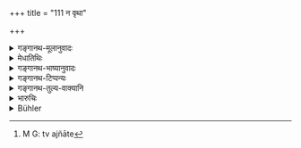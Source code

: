+++
title = "111 न वृथा"

+++

<details><summary>गङ्गानथ-मूलानुवादः</summary>

The wise man shall not take an oath improperly; taking an improper oath, one becomes ruined here as well as after death.—(111)
</details>

<details><summary>मेधातिथिः</summary>

मिथ्याशपथे फलाख्यानम् एतत् । **वृथा** अन्यथा असत्यम् इति यावत् । तत्रापह्रियमाणसुवर्णादिद्रव्यजात्यपेक्षो ऽनृतशपथदोषो ऽन्यथाशपथे स्वल्पे, गरीयसि तु कार्ये गौरवाद् अधिकतरो दोषो ऽस्त्य् एव । प्रेत्य नाशो नरकम्, इह महद् अयशः । प्रमाणान्तरे तु ज्ञाते[^८९] राजदण्डः ॥ ८.१११ ॥


[^८९]:
     M G: tv ajñāte
</details>

<details><summary>गङ्गानथ-भाष्यानुवादः</summary>

This verse describes the effect of improper swearing, ‘*improper*’ meaning *contrary to truth*, *false*.

The gravity of the sin of ‘false swearing’ is dependent upon the nature of the property stolen—be it goods or something else,—and also upon that of the caste of the person involved and so forth. But even in minor matters one should not swear falsely; in more serious matters of course, the sin is more heinous.

‘*Ruin after death*’ consists in falling into hell; and ‘*ruin here*’ is in the form of public obloquy, and also punishment at the hands of the king, in the event of the true facts being discovered by other means.—(111)
</details>

<details><summary>गङ्गानथ-टिप्पन्यः</summary>

‘*Vṛthā*’—‘False’ (Medhātithi, Nārāyaṇa and Nandana);—‘needlessly, in small matters’ (Rāghavānanda).

This verse is quoted in *Smṛtitattva* (II, p. 229),—in
*Vyavahāra-Bālambhaṭṭī* (p.406);—and in *Vīramitrodaya* (Vyavāhara,
89a).
</details>

<details><summary>गङ्गानथ-तुल्य-वाक्यानि</summary>

*Nārada* (1.257, 258).—‘Where no one declares himself ready to undergo
punishment, an ordeal cannot take place. An ordeal shall be administered to litigants when there is reason for it, not otherwise. Therefore an intelligent, virtuous, righteous and wise king (or judge) should abstain from administering any one of the five ordeals, unless both parties consent to it.’
</details>

<details><summary>भारुचिः</summary>

इयं च मिथ्याशपथनिन्दा प्रत्यवायदर्शनेन प्रतिषिद्धवर्जनार्थापि सती सत्यशपथप्रशंसार्था सम्पद्यत इत्य् अविपर्ययः । सामर्थ्याद् अस्य मिथ्याशपथस्य सर्वत्र प्रत्यवायहेतुत्वे प्राप्ते; यत्र तन् नेष्यते प्रत्यवायहेतुत्वम् अस्य, तत्रेदं तद् अपवादार्थम् आरभ्यते ॥ ८.११२ ॥
</details>

<details><summary>Bühler</summary>

111	Let no wise man swear an oath falsely, even in a trifling matter; for he who swears an oath falsely is lost in this (world) and after death.
</details>
